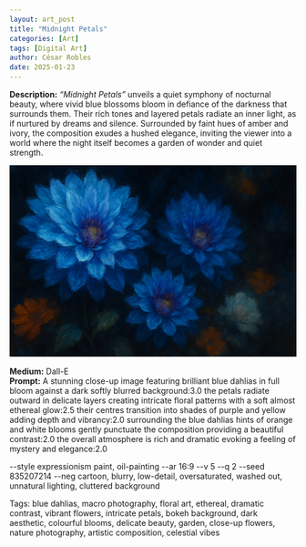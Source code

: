 ```yaml
---
layout: art_post
title: "Midnight Petals"
categories: [Art]
tags: [Digital Art]
author: César Robles
date: 2025-01-23
---
```

**Description:** *“Midnight Petals”* unveils a quiet symphony of nocturnal beauty, where vivid blue blossoms bloom in defiance of the darkness that surrounds them. Their rich tones and layered petals radiate an inner light, as if nurtured by dreams and silence. Surrounded by faint hues of amber and ivory, the composition exudes a hushed elegance, inviting the viewer into a world where the night itself becomes a garden of wonder and quiet strength.

![Midnight Petals](/imag/digital_art/midnight_petals.jpg)

**Medium:** Dall-E\
**Prompt:** A stunning close-up image featuring brilliant blue dahlias in full bloom against a dark softly blurred background:3.0 the petals radiate outward in delicate layers creating intricate floral patterns with a soft almost ethereal glow:2.5 their centres transition into shades of purple and yellow adding depth and vibrancy:2.0 surrounding the blue dahlias hints of orange and white blooms gently punctuate the composition providing a beautiful contrast:2.0 the overall atmosphere is rich and dramatic evoking a feeling of mystery and elegance:2.0

--style expressionism paint, oil-painting --ar 16:9 --v 5 --q 2 --seed 835207214 --neg cartoon, blurry, low-detail, oversaturated, washed out, unnatural lighting, cluttered background

Tags: blue dahlias, macro photography, floral art, ethereal, dramatic contrast, vibrant flowers, intricate petals, bokeh background, dark aesthetic, colourful blooms, delicate beauty, garden, close-up flowers, nature photography, artistic composition, celestial vibes